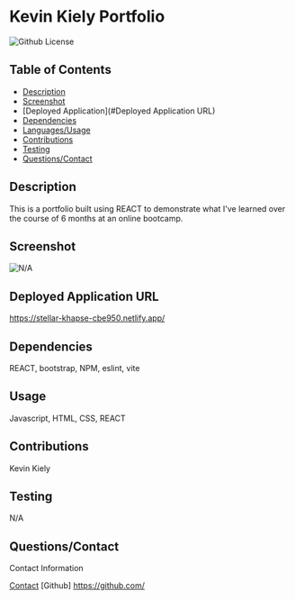 # Kevin Kiely Portfolio
  ![Github License](https://img.shields.io/badge/0f7743)

## Table of Contents
* [Description](#Description)
* [Screenshot](#Screenshot)
* [Deployed Application](#Deployed Application URL)
* [Dependencies](#Dependencies)
* [Languages/Usage](#Usage)
* [Contributions](#Contributions)
* [Testing](#Testing)
* [Questions/Contact](#Questions/Contact)

## Description
This is a portfolio built using REACT to demonstrate what I've learned over the course of 6 months at an online bootcamp.

## Screenshot
![N/A](N/A)

## Deployed Application URL
https://stellar-khapse-cbe950.netlify.app/

## Dependencies
REACT, bootstrap, NPM, eslint, vite

## Usage
Javascript, HTML, CSS, REACT

## Contributions
Kevin Kiely

## Testing 
N/A

## Questions/Contact
Contact Information

[Contact](mailto:)
[Github] https://github.com/

